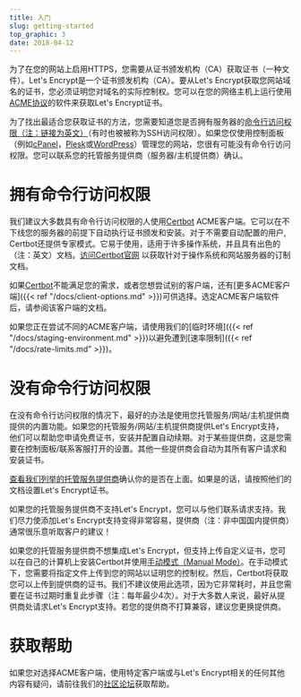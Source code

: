 ```yaml
---
title: 入门
slug: getting-started
top_graphic: 3
date: 2018-04-12
---
```


为了在您的网站上启用HTTPS，您需要从证书颁发机构（CA）获取证书（一种文件）。Let's Encrypt是一个证书颁发机构（CA）。要从Let's Encrypt获取您网站域名的证书，您必须证明您对域名的实际控制权。您可以在您的网络主机上运行使用[ACME协议](https://ietf-wg-acme.github.io/acme/)的软件来获取Let's Encrypt证书。

为了找出最适合您获取证书的方法，您需要知道您是否拥有服务器的[命令行访问权限（注：链接为英文）](https://en.wikipedia.org/wiki/Shell_account)（有时也被被称为SSH访问权限）。如果您仅使用控制面板（例如[cPanel](https://cpanel.com/)，[Plesk](https://www.plesk.com/)或[WordPress](https://wordpress.org/)）管理您的网站，您很有可能没有命令行访问权限。您可以联系您的托管服务提供商（服务器/主机提供商）确认。

# 拥有命令行访问权限

我们建议大多数具有命令行访问权限的人使用[Certbot] ACME客户端。它可以在不下线您的服务器的前提下自动执行证书颁发和安装。对于不需要自动配置的用户, Certbot还提供专家模式。它易于使用，适用于许多操作系统，并且具有出色的（注：英文）文档。[访问Certbot官网][Certbot] 以获取针对于操作系统和网站服务器的订制文档。

如果[Certbot]不能满足您的需求，或者您想尝试别的客户端，还有[更多ACME客户端]({{< ref "/docs/client-options.md" >}})可供选择。选定ACME客户端软件后，请参阅该客户端的文档。

如果您正在尝试不同的ACME客户端，请使用我们的[临时环境]({{< ref "/docs/staging-environment.md" >}})以避免遭到[速率限制]({{< ref "/docs/rate-limits.md" >}})。


[Certbot]: https://certbot.eff.org/  "Certbot"

# 没有命令行访问权限

在没有命令行访问权限的情况下，最好的办法是使用您托管服务/网站/主机提供商提供的内置功能。如果您的托管服务/网站/主机提供商提供Let's Encrypt支持， 他们可以帮助您申请免费证书，安装并配置自动续期。对于某些提供商，这是您需要在控制面板/联系客服打开的设置。其他一些提供商会自动为其所有客户请求和安装证书。

[查看我们列举的托管服务提供商](https://community.letsencrypt.org/t/web-hosting-who-support-lets-encrypt/6920)确认你的是否在上面。如果是的话，请按照他们的文档设置Let's Encrypt证书。

如果您的托管服务提供商不支持Let's Encrypt，您可以与他们联系请求支持。我们尽力使添加Let's Encrypt支持变得非常容易，提供商（注：非中国国内提供商）通常很乐意听取客户的建议！

如果您的托管服务提供商不想集成Let's Encrypt，但支持上传自定义证书，您可以在自己的计算机上安装Certbot并使用[手动模式（Manual Mode）](https://certbot.eff.org/docs/using.html#manual)。在手动模式下，您需要将指定文件上传到您的网站以证明您的控制权。然后，Certbot将获取您可以上传到提供商的证书。我们不建议使用此选项，因为它非常耗时，并且您需要在证书过期时重复此步骤（注：每年最少4次）。对于大多数人来说，最好从提供商处请求Let's Encrypt支持。若您的提供商不打算兼容，建议您更换提供商。


# 获取帮助

如果您对选择ACME客户端，使用特定客户端或与Let's Encrypt相关的任何其他内容有疑问，请前往我们的[社区论坛](https://community.letsencrypt.org/)获取帮助。
